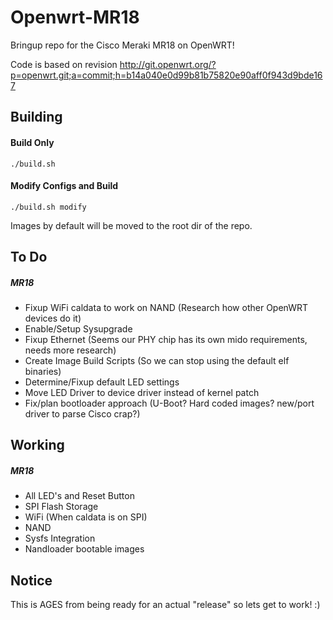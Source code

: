 # Openwrt-MR18
Bringup repo for the Cisco Meraki MR18 on OpenWRT!

Code is based on revision http://git.openwrt.org/?p=openwrt.git;a=commit;h=b14a040e0d99b81b75820e90aff0f943d9bde167

Building
-----
#### Build Only
`./build.sh`

#### Modify Configs and Build
`./build.sh modify`

Images by default will be moved to the root dir of the repo.

To Do
-----
##### MR18
  * Fixup WiFi caldata to work on NAND (Research how other OpenWRT devices do it)
  * Enable/Setup Sysupgrade
  * Fixup Ethernet (Seems our PHY chip has its own mido requirements, needs more research)
  * Create Image Build Scripts (So we can stop using the default elf binaries)
  * Determine/Fixup default LED settings
  * Move LED Driver to device driver instead of kernel patch
  * Fix/plan bootloader approach (U-Boot? Hard coded images? new/port driver to parse Cisco crap?)

Working
-----
##### MR18
  * All LED's and Reset Button
  * SPI Flash Storage
  * WiFi (When caldata is on SPI)
  * NAND
  * Sysfs Integration
  * Nandloader bootable images

Notice
------
This is AGES from being ready for an actual "release" so lets get to work! :)
